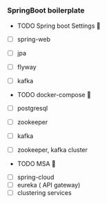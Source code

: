 #

### SpringBoot boilerplate  

- TODO Spring boot Settings :leaves:  
- [ ] spring-web
- [ ] jpa
- [ ] flyway
- [ ] kafka


- TODO docker-compose :whale:
- [ ] postgresql
- [ ] zookeeper
- [ ] kafka
- [ ] zookeeper, kafka cluster


- TODO MSA :thought_balloon:
- [ ] spring-cloud
- [ ] eureka ( API gateway)
- [ ] clustering services
